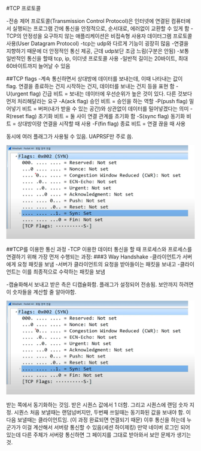 
#TCP 프로토콜

-전송 제어 프로토콜(Transmission Control Protocol)은 인터넷에 연결된 컴퓨터에서 실행되는 프로그램 간에 통신을 안정적으로, 순서대로, 에러없이 교환할 수 있게 함
-TCP의 안정성을 요구하지 않는 애플리케이션은 비접속형 사용자 데이터그램 프로토콜 사용(User Datagram Protocol)
-tcp는 udp와 다르게 기능이 굉장히 많음
-연결을 지향하기 때문에 더 안정적인 통신 제공, 근데 udp보단 조금 느림(구분은 안됨)
-보통 일반적인 통신을 할때 tcp, ip, 이더넷 프로토콜 사용
-일반적 길이는 20바이트, 최대 60바이트까지 늘어날 수 있음

##TCP flags
	-계속 통신하면서 상대방에 데이터를 보내는데, 이때 나타내는 값이 flag. 연결을 종료하는 건지 시작하는 건지, 데이터를 보내는 건지 등을 표현 함
	-U(urgent flag) 긴급 비트 = 보내는 데이터에 우선순위가 높은 것이 있다. 다른 것보다 먼저 처리해달라는 요구
	-A(ack flag) 승인 비트 = 승인을 하는 역할
	-P(push flag) 밀어넣기 비트 = 버퍼(내가 받을 수 있는 공간)와 상관없이 데이터를 밀어넣겠다는 의미
	-R(reset flag) 초기화 비트 = 둘 사이 연결 관계를 초기화 함
	-S(sync flag) 동기화 비트 = 상대방이랑 연결을 시작할 때 사용
	-F(fin flag) 종료 비트 = 연결 끊을 때 사용


동시에 여러 플래그가 사용될 수 있음. UAPRSF만 주로 씀. 

![](./img/21-tcp-protocol1.png)

##TCP를 이용한 통신 과정
-TCP 이용한 데이터 통신을 할 때 프로세스와 프로세스를 연결하기 위해 가장 먼저 수행되는 과정:
	###3 Way Handshake
	-클라이언트가 서버에게 요청 패킷을 보냄
	-서버가 클라이언트의 요청을 받아들이는 패킷을 보내고
	-클라이언트는 이를 최종적으로 수락하는 패킷을 보냄

-캡슐화해서 보내고 받은 측은 디캡슐화함. 플래그가 설정되어 전송됨. 보안까지 하려면 이 숫자들을 계산할 줄 알아야함.

![](./img/22-tcp-protocol2.png)

받는 쪽에서 동기화하는 것임. 받은 시퀀스 값에서 1 더함. 그리고 시퀀스에 랜덤 숫자 지정. 시퀀스 처음 보낼때는 랜덤넘버지만, 두번째 쓰일때는 동기화된 값을 보내야 함. 
이 다음 보낼때는 클라이언트임. (이 과정 완료되면 연결되기 때문)
이후 통신을 하는데 누군가가 이걸 계산해서 서버랑 통신할 수 있음(세션 하이제킹)
만약 네이버 로그인 되어있는데 다른 주체가 서버랑 통신하면 그 페이지를 그대로 받아와서 보안 문제가 생기는 것.
